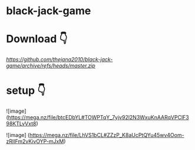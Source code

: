 # black-jack-game

# Download :point_down:

*https://github.com/thejana2010/black-jack-game/archive/refs/heads/master.zip*

# setup :point_down:

![image] (https://mega.nz/file/btcEDbYL#TOWPTqY_7yjv92l2N3WxuKnAARqVPClF398KTLvVxt8) 

![image] (https://mega.nz/file/LhVS1bCL#ZZzP_K8aUcPtQYu45wv4Oom-zRlIFm2vKivOYP-mJxM)



